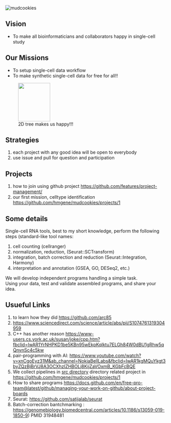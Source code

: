 ![mudcookies](https://upload.wikimedia.org/wikipedia/commons/thumb/a/aa/Haitian_Dirt_Biscuits.jpg/220px-Haitian_Dirt_Biscuits.jpg)

## Vision
- To make all bioinformaticians and collaborators happy in single-cell study 

## Our Missions 
- To setup single-cell data workflow 
- To make synthetic single-cell data for free for all!!

<figure>
<img src="https://github.com/hmgene/mudcookies/blob/main/test/Screen%20Shot%202020-12-19%20at%208.34.18%20PM.png" width="100" height="120">
  <figcaption>2D tree makes us happy!!!</figcaption>
</figure>

## Strategies
1. each project with any good idea will be open to everybody
2. use issue and pull for question and participation  

## Projects
1. how to join using github project https://github.com/features/project-management/
1. our first mission, celltype identification https://github.com/hmgene/mudcookies/projects/1

## Some details
Single-cell RNA tools, best to my short knowledge, perform the following steps (standard-like tool names:  
1. cell counting (cellranger) 
1. normalization, reduction, (Seurat::SCTransform)  
1. integration, batch correction and reduction (Seurat::Integration, Harmony)   
1. interpretation and annotation (GSEA, GO, DESeq2, etc.)

We will develop independent programs handling a simple task.</br>
Using your data, test and validate assembled programs, and share your idea.

## Usueful Links
1. to learn how they did https://github.com/arc85
1. https://www.sciencedirect.com/science/article/abs/pii/S1074761319304959
1. C++ has another reason https://www-users.cs.york.ac.uk/susan/joke/cpp.htm?fbclid=IwAR1YrNHPKD1be5KBn95wEkpKqlktu7ELGh84W0dBU1gRhw5qQnvnSc4c5kw
1. pair-programming with AI: https://www.youtube.com/watch?v=xnCgoEyz31M&ab_channel=NokiaBellLabs&fbclid=IwAR1kgMQuYkgt3byZQzBjBrVJ8A3OCXhzIZHBOLj8KijZaVOxmB_KGbFcBQE
1. We collect pipelines in [src directory](./src) directory related project in https://github.com/hmgene/mudcookies/projects/1
1. How to share programs https://docs.github.com/en/free-pro-team@latest/github/managing-your-work-on-github/about-project-boards
1. Seurat: https://github.com/satijalab/seurat
1. Batch-correction bantchmarking : https://genomebiology.biomedcentral.com/articles/10.1186/s13059-019-1850-9) PMID 31948481
